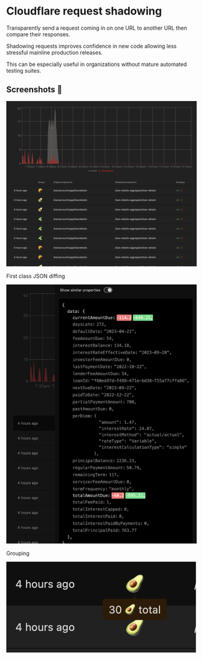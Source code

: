 # Cloudflare request shadowing

Transparently send a request coming in on one URL
to another URL then compare their responses.

Shadowing requests improves confidence in new code allowing less
stressful mainline production releases.

This can be especially useful in organizations without
mature automated testing suites.

## Screenshots 📸

![Homepage](docs/homepage.png)

First class JSON diffing

![Diff](docs/diff.png)

Grouping

![Groups](docs/groups.png)
